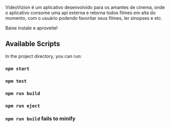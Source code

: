 VideoVizion é um aplicativo desenvolvido para os amantes de cinema, onde o aplicativo
consome uma api externa e retorna todos filmes em alta do momento,
com o usuário podendo favoritar seus filmes, ler sinopses e etc.

Baixe instale e aproveite!

## Available Scripts

In the project directory, you can run:

### `npm start`

### `npm test`

### `npm run build`

### `npm run eject`

### `npm run build` fails to minify
